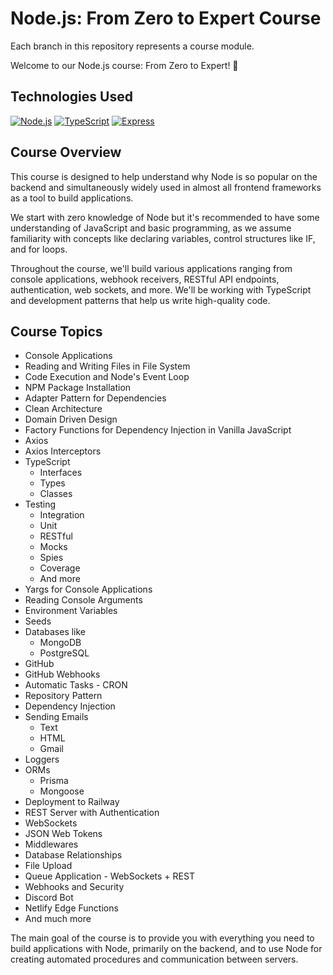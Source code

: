 # Node.js: From Zero to Expert Course

Each branch in this repository represents a course module.

Welcome to our Node.js course: From Zero to Expert! 🚀

## Technologies Used

[![Node.js](https://img.shields.io/badge/Node.js-v14.17.3-green)](https://nodejs.org/)
[![TypeScript](https://img.shields.io/badge/TypeScript-v4.3.5-blue)](https://www.typescriptlang.org/)
[![Express](https://img.shields.io/badge/Express-v4.17.1-lightgrey)](https://expressjs.com/)

## Course Overview

This course is designed to help understand why Node is so popular on the backend and simultaneously widely used in almost all frontend frameworks as a tool to build applications.

We start with zero knowledge of Node but it's recommended to have some understanding of JavaScript and basic programming, as we assume familiarity with concepts like declaring variables, control structures like IF, and for loops.

Throughout the course, we'll build various applications ranging from console applications, webhook receivers, RESTful API endpoints, authentication, web sockets, and more. We'll be working with TypeScript and development patterns that help us write high-quality code.

## Course Topics

- Console Applications
- Reading and Writing Files in File System
- Code Execution and Node's Event Loop
- NPM Package Installation
- Adapter Pattern for Dependencies
- Clean Architecture
- Domain Driven Design
- Factory Functions for Dependency Injection in Vanilla JavaScript
- Axios
- Axios Interceptors
- TypeScript
  - Interfaces
  - Types
  - Classes
- Testing
  - Integration
  - Unit
  - RESTful
  - Mocks
  - Spies
  - Coverage
  - And more
- Yargs for Console Applications
- Reading Console Arguments
- Environment Variables
- Seeds
- Databases like
  - MongoDB
  - PostgreSQL
- GitHub
- GitHub Webhooks
- Automatic Tasks - CRON
- Repository Pattern
- Dependency Injection
- Sending Emails
  - Text
  - HTML
  - Gmail
- Loggers
- ORMs
  - Prisma
  - Mongoose
- Deployment to Railway
- REST Server with Authentication
- WebSockets
- JSON Web Tokens
- Middlewares
- Database Relationships
- File Upload
- Queue Application - WebSockets + REST
- Webhooks and Security
- Discord Bot
- Netlify Edge Functions
- And much more

The main goal of the course is to provide you with everything you need to build applications with Node, primarily on the backend, and to use Node for creating automated procedures and communication between servers.
